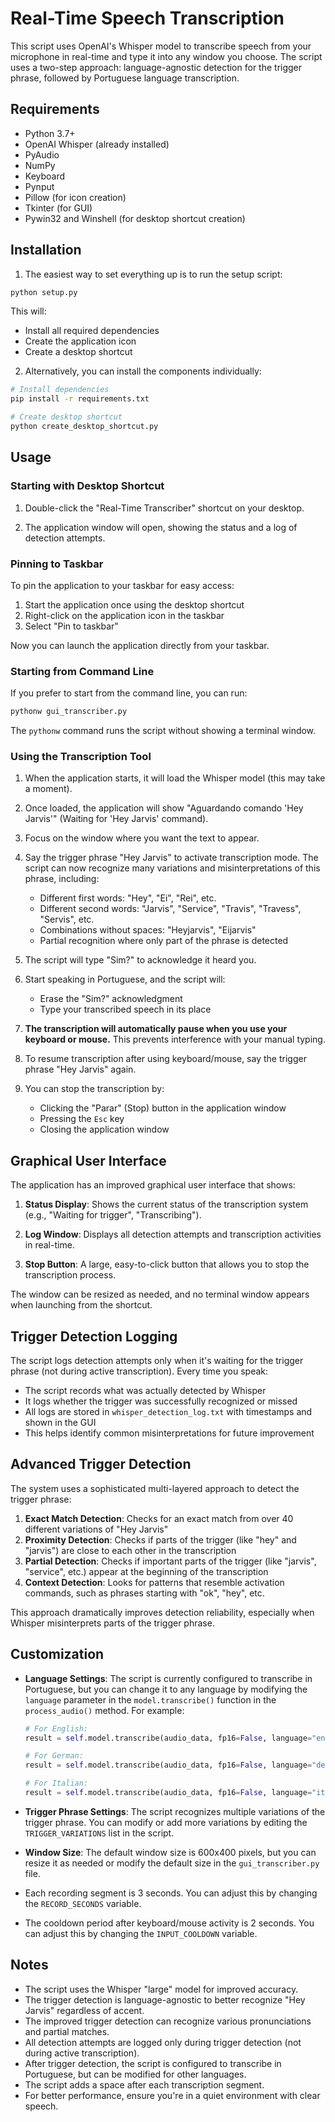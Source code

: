 # Real-Time Speech Transcription

This script uses OpenAI's Whisper model to transcribe speech from your microphone in real-time and type it into any window you choose. The script uses a two-step approach: language-agnostic detection for the trigger phrase, followed by Portuguese language transcription.

## Requirements

- Python 3.7+
- OpenAI Whisper (already installed)
- PyAudio
- NumPy
- Keyboard
- Pynput
- Pillow (for icon creation)
- Tkinter (for GUI)
- Pywin32 and Winshell (for desktop shortcut creation)

## Installation

1. The easiest way to set everything up is to run the setup script:

```bash
python setup.py
```

This will:
- Install all required dependencies
- Create the application icon
- Create a desktop shortcut

2. Alternatively, you can install the components individually:

```bash
# Install dependencies
pip install -r requirements.txt

# Create desktop shortcut
python create_desktop_shortcut.py
```

## Usage

### Starting with Desktop Shortcut

1. Double-click the "Real-Time Transcriber" shortcut on your desktop.

2. The application window will open, showing the status and a log of detection attempts.

### Pinning to Taskbar

To pin the application to your taskbar for easy access:

1. Start the application once using the desktop shortcut
2. Right-click on the application icon in the taskbar
3. Select "Pin to taskbar"

Now you can launch the application directly from your taskbar.

### Starting from Command Line

If you prefer to start from the command line, you can run:

```bash
pythonw gui_transcriber.py
```

The `pythonw` command runs the script without showing a terminal window.

### Using the Transcription Tool

1. When the application starts, it will load the Whisper model (this may take a moment).

2. Once loaded, the application will show "Aguardando comando 'Hey Jarvis'" (Waiting for 'Hey Jarvis' command).

3. Focus on the window where you want the text to appear.

4. Say the trigger phrase "Hey Jarvis" to activate transcription mode. The script can now recognize many variations and misinterpretations of this phrase, including:
   - Different first words: "Hey", "Ei", "Rei", etc.
   - Different second words: "Jarvis", "Service", "Travis", "Travess", "Servis", etc.
   - Combinations without spaces: "Heyjarvis", "Eijarvis"
   - Partial recognition where only part of the phrase is detected

5. The script will type "Sim?" to acknowledge it heard you.

6. Start speaking in Portuguese, and the script will:
   - Erase the "Sim?" acknowledgment
   - Type your transcribed speech in its place

7. **The transcription will automatically pause when you use your keyboard or mouse.** This prevents interference with your manual typing.

8. To resume transcription after using keyboard/mouse, say the trigger phrase "Hey Jarvis" again.

9. You can stop the transcription by:
   - Clicking the "Parar" (Stop) button in the application window
   - Pressing the `Esc` key
   - Closing the application window

## Graphical User Interface

The application has an improved graphical user interface that shows:

1. **Status Display**: Shows the current status of the transcription system (e.g., "Waiting for trigger", "Transcribing").

2. **Log Window**: Displays all detection attempts and transcription activities in real-time.

3. **Stop Button**: A large, easy-to-click button that allows you to stop the transcription process.

The window can be resized as needed, and no terminal window appears when launching from the shortcut.

## Trigger Detection Logging

The script logs detection attempts only when it's waiting for the trigger phrase (not during active transcription). Every time you speak:

- The script records what was actually detected by Whisper
- It logs whether the trigger was successfully recognized or missed
- All logs are stored in `whisper_detection_log.txt` with timestamps and shown in the GUI
- This helps identify common misinterpretations for future improvement

## Advanced Trigger Detection

The system uses a sophisticated multi-layered approach to detect the trigger phrase:

1. **Exact Match Detection**: Checks for an exact match from over 40 different variations of "Hey Jarvis"
2. **Proximity Detection**: Checks if parts of the trigger (like "hey" and "jarvis") are close to each other in the transcription
3. **Partial Detection**: Checks if important parts of the trigger (like "jarvis", "service", etc.) appear at the beginning of the transcription
4. **Context Detection**: Looks for patterns that resemble activation commands, such as phrases starting with "ok", "hey", etc.

This approach dramatically improves detection reliability, especially when Whisper misinterprets parts of the trigger phrase.

## Customization

- **Language Settings**: The script is currently configured to transcribe in Portuguese, but you can change it to any language by modifying the `language` parameter in the `model.transcribe()` function in the `process_audio()` method. For example:
  ```python
  # For English:
  result = self.model.transcribe(audio_data, fp16=False, language="en", task="transcribe")

  # For German:
  result = self.model.transcribe(audio_data, fp16=False, language="de", task="transcribe")

  # For Italian:
  result = self.model.transcribe(audio_data, fp16=False, language="it", task="transcribe")
  ```

- **Trigger Phrase Settings**: The script recognizes multiple variations of the trigger phrase. You can modify or add more variations by editing the `TRIGGER_VARIATIONS` list in the script.

- **Window Size**: The default window size is 600x400 pixels, but you can resize it as needed or modify the default size in the `gui_transcriber.py` file.

- Each recording segment is 3 seconds. You can adjust this by changing the `RECORD_SECONDS` variable.

- The cooldown period after keyboard/mouse activity is 2 seconds. You can adjust this by changing the `INPUT_COOLDOWN` variable.

## Notes

- The script uses the Whisper "large" model for improved accuracy.
- The trigger detection is language-agnostic to better recognize "Hey Jarvis" regardless of accent.
- The improved trigger detection can recognize various pronunciations and partial matches.
- All detection attempts are logged only during trigger detection (not during active transcription).
- After trigger detection, the script is configured to transcribe in Portuguese, but can be modified for other languages.
- The script adds a space after each transcription segment.
- For better performance, ensure you're in a quiet environment with clear speech. 